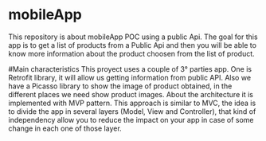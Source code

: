 # mobileApp
This repository is about mobileApp POC using a public Api. The goal for this app is to get a list of products from a Public Api and then you will be able to know more information about the product choosen from the list of product.

#Main characteristics
This proyect uses a couple of 3° parties app. One is Retrofit library, it will allow us getting information from public API. Also we have a Picasso library to show the image of product obtained, in the different places we need show product images.
About the architecture it is implemented with MVP pattern. This approach is similar to MVC, the idea is to divide the app in several layers (Model, View and Controller), that kind of independency allow you to reduce the impact on your app in case of some change in each one of those layer. 


